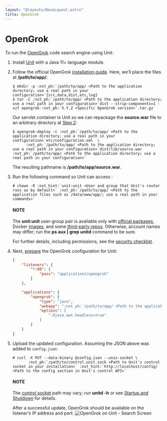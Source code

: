 ```yaml
---
layout: "@layouts/BaseLayout.astro"
title: OpenGrok
---
```

# OpenGrok

To run the [OpenGrok](https://github.com/oracle/opengrok) code search engine using Unit:

1. Install [Unit](../installation.md#installation-precomp-pkgs) with a Java 11+ language module.
2. Follow the official OpenGrok [installation guide](https://github.com/oracle/opengrok/wiki/How-to-setup-OpenGrok).  Here,
   we’ll place the files at **/path/to/app/**:
   ```console
   $ mkdir -p :nxt_ph:`/path/to/app/ <Path to the application directory; use a real path in your configuration>`{src,data,dist,etc,log}
   $ tar -C :nxt_ph:`/path/to/app/ <Path to the application directory; use a real path in your configuration>`dist --strip-components=1 -xzf opengrok-:nxt_ph:`X.Y.Z <Specific OpenGrok version>`.tar.gz
   ```

   Our servlet container is Unit so we can repackage the **source.war**
   file to an arbitrary directory at [Step 2](https://github.com/oracle/opengrok/wiki/How-to-setup-OpenGrok#step2---deploy-the-web-application):
   ```console
   $ opengrok-deploy -c :nxt_ph:`/path/to/app/ <Path to the application directory; use a real path in your configuration>`etc/configuration.xml  \
         :nxt_ph:`/path/to/app/ <Path to the application directory; use a real path in your configuration>`dist/lib/source.war :nxt_ph:`/path/to/app/ <Path to the application directory; use a real path in your configuration>`
   ```

   The resulting pathname is **/path/to/app/source.war**.
3. Run the following command so Unit can access :
   ```console
   # chown -R :nxt_hint:`unit:unit <User and group that Unit's router runs as by default>` :nxt_ph:`/path/to/app/ <Path to the application files such as /data/www/app/; use a real path in your commands>`
   ```

   #### NOTE
   The **unit:unit** user-group pair is available only with [official
   packages](../installation.md#installation-precomp-pkgs), Docker [images](../installation.md#installation-docker), and some [third-party repos](../installation.md#installation-community-repos).  Otherwise, account names may differ; run
   the **ps aux | grep unitd** command to be sure.

   For further details, including permissions, see the [security checklist](security.md#security-apps).
4. Next, [prepare](../configuration.md#configuration-java) the OpenGrok configuration for
   Unit:
   ```json
   {
       "listeners": {
           "*:80": {
               "pass": "applications/opengrok"
           }
       },

       "applications": {
           "opengrok": {
               "type": "java",
               "webapp": ":nxt_ph:`/path/to/app/ <Path to the application directory; use a real path in your configuration>`:nxt_hint:`source.war <Repackaged in Step 2>`",
               "options": [
                   "-Djava.awt.headless=true"
               ]
           }
       }
   }
   ```
5. Upload the updated configuration.  Assuming the JSON above was added to
   `config.json`:
   ```console
   # curl -X PUT --data-binary @config.json --unix-socket \
          :nxt_ph:`/path/to/control.unit.sock <Path to Unit's control socket in your installation>` :nxt_hint:`http://localhost/config/ <Path to the config section in Unit's control API>`
   ```

   #### NOTE
   The [control socket](../controlapi.md#configuration-socket) path may vary; run
   **unitd -h** or see [Startup and Shutdown](source.md#source-startup) for details.

   After a successful update, OpenGrok should be available on the listener’s IP
   address and port:
   ![OpenGrok on Unit - Search Screen](/opengrok.png)
